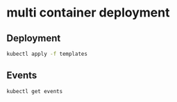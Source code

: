 # multi container deployment

## Deployment

```sh
kubectl apply -f templates
```

## Events

```sh
kubectl get events
```